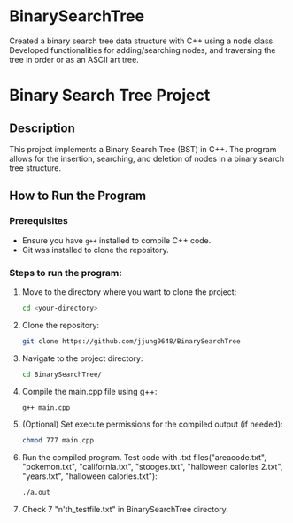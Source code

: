# BinarySearchTree
Created a binary search tree data structure with C++ using a node class. Developed functionalities for adding/searching nodes, and traversing the tree in order or as an ASCII art tree.


# Binary Search Tree Project

## Description
This project implements a Binary Search Tree (BST) in C++. The program allows for the insertion, searching, and deletion of nodes in a binary search tree structure.

## How to Run the Program

### Prerequisites
- Ensure you have `g++` installed to compile C++ code.
- Git was installed to clone the repository.

### Steps to run the program:
1. Move to the directory where you want to clone the project:
   ```bash
   cd <your-directory>
2. Clone the repository:
   ```bash
   git clone https://github.com/jjung9648/BinarySearchTree
   
3. Navigate to the project directory:
   ```bash
   cd BinarySearchTree/
   
4. Compile the main.cpp file using g++:
   ```bash
   g++ main.cpp
   
5. (Optional) Set execute permissions for the compiled output (if needed):
   ```bash
   chmod 777 main.cpp
   
6. Run the compiled program. Test code with .txt files("areacode.txt", "pokemon.txt", "california.txt", "stooges.txt", "halloween calories 2.txt", "years.txt", "halloween calories.txt"):
   ```bash
   ./a.out

7. Check 7 "n'th_testfile.txt" in BinarySearchTree directory.
